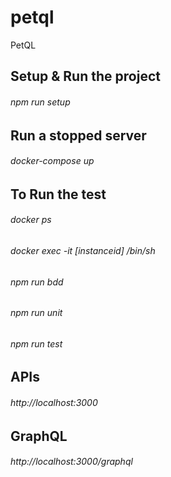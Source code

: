 # petql
PetQL

## Setup & Run the project 
###### npm run setup

## Run a stopped server 
###### docker-compose up


## To Run the test 
###### docker ps 
###### docker exec -it [instanceid] /bin/sh
###### npm run bdd
###### npm run unit
###### npm run test


## APIs
###### http://localhost:3000

## GraphQL
###### http://localhost:3000/graphql


